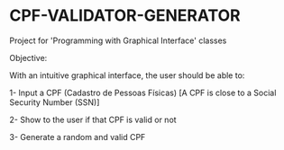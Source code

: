 # CPF-VALIDATOR-GENERATOR

Project for 'Programming with Graphical Interface' classes

Objective:

With an intuitive graphical interface, the user should be able to:

1- Input a CPF (Cadastro de Pessoas Físicas)
[A CPF is close to a Social Security Number (SSN)]

2- Show to the user if that CPF is valid or not

3- Generate a random and valid CPF
